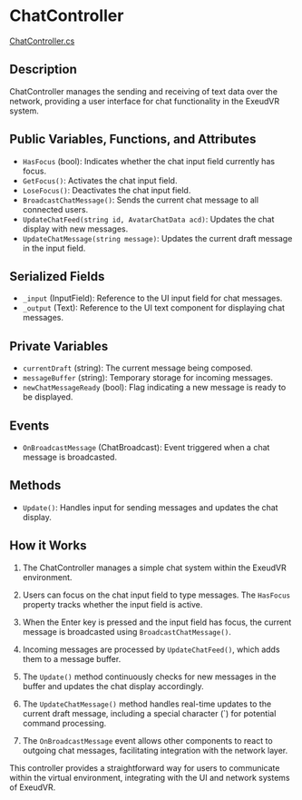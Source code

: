 # ChatController
[ChatController.cs](../../Assets/ExeudVR/Scripts/Multiplayer/ChatController.cs)

## Description

ChatController manages the sending and receiving of text data over the network, providing a user interface for chat functionality in the ExeudVR system.

## Public Variables, Functions, and Attributes

- `HasFocus` (bool): Indicates whether the chat input field currently has focus.
- `GetFocus()`: Activates the chat input field.
- `LoseFocus()`: Deactivates the chat input field.
- `BroadcastChatMessage()`: Sends the current chat message to all connected users.
- `UpdateChatFeed(string id, AvatarChatData acd)`: Updates the chat display with new messages.
- `UpdateChatMessage(string message)`: Updates the current draft message in the input field.

## Serialized Fields

- `_input` (InputField): Reference to the UI input field for chat messages.
- `_output` (Text): Reference to the UI text component for displaying chat messages.

## Private Variables

- `currentDraft` (string): The current message being composed.
- `messageBuffer` (string): Temporary storage for incoming messages.
- `newChatMessageReady` (bool): Flag indicating a new message is ready to be displayed.

## Events

- `OnBroadcastMessage` (ChatBroadcast): Event triggered when a chat message is broadcasted.

## Methods

- `Update()`: Handles input for sending messages and updates the chat display.

## How it Works

1. The ChatController manages a simple chat system within the ExeudVR environment.

2. Users can focus on the chat input field to type messages. The `HasFocus` property tracks whether the input field is active.

3. When the Enter key is pressed and the input field has focus, the current message is broadcasted using `BroadcastChatMessage()`.

4. Incoming messages are processed by `UpdateChatFeed()`, which adds them to a message buffer.

5. The `Update()` method continuously checks for new messages in the buffer and updates the chat display accordingly.

6. The `UpdateChatMessage()` method handles real-time updates to the current draft message, including a special character (`) for potential command processing.

7. The `OnBroadcastMessage` event allows other components to react to outgoing chat messages, facilitating integration with the network layer.

This controller provides a straightforward way for users to communicate within the virtual environment, integrating with the UI and network systems of ExeudVR.
